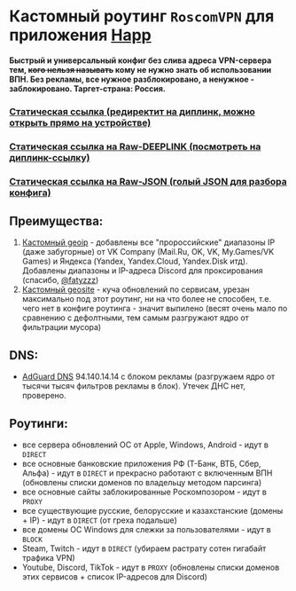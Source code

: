 # Кастомный роутинг `RoscomVPN` для приложения [Happ](https://happ.su)

#### Быстрый и универсальный конфиг без слива адреса VPN-сервера тем, ~~кого нельзя называть~~ кому не нужно знать об использовании ВПН. Без рекламы, все нужное разблокировано, а ненужное - заблокировано. Таргет-страна: Россия.

### [Статическая ссылка (редиректит на диплинк, можно открыть прямо на устройстве)](https://routing.vpn.ru.com)
### [Статическая ссылка на Raw-DEEPLINK (посмотреть на диплинк-ссылку)](https://raw.githubusercontent.com/hydraponique/roscomvpn-happ-routing/refs/heads/main/RAW.DEEPLINK)
### [Статическая ссылка на Raw-JSON (голый JSON для разбора конфига)](https://raw.githubusercontent.com/hydraponique/roscomvpn-happ-routing/refs/heads/main/RAW.JSON)

## Преимущества:
1) [Кастомный geoip](https://github.com/hydraponique/roscomvpn-geoip) - добавлены все "пророссийские" диапазоны IP (даже забугорные) от VK Company (Mail.Ru, OK, VK, My.Games/VK Games) и Яндекса (Yandex, Yandex.Cloud, Yandex.Disk итд). Добавлены диапазоны и IP-адреса Discord для проксирования (спасибо, [@fatyzzz](https://github.com/fatyzzz/))
2) [Кастомный geosite](https://github.com/hydraponique/roscomvpn-geosite) - куча обновлений по сервисам, урезан максимально под этот роутинг, ни на что более не способен, т.е. чего нет в конфиге роутинга - значит выпилено (весят очень мало по сравнению с дефолтными, тем самым разгружают ядро от фильтрации мусора)

## DNS:
- [AdGuard DNS](https://adguard-dns.io/ru/public-dns.html) 94.140.14.14 с блоком рекламы (разгружаем ядро от тысячи тысяч фильтров рекламы в блок). Утечек ДНС нет, проверено.

## Роутинги:
- все сервера обновлений ОС от Apple, Windows, Android - идут в `DIRECT`
- все основные банковские приложения РФ (Т-Банк, ВТБ, Сбер, Альфа) - идут в `DIRECT` и прекрасно работают с включенным ВПН (обновлены списки доменов по владельцу методом парсинга)
- все основные сайты заблокированные Роскомпозором - идут в `PROXY`
- все существующие русские, белорусские и казахстанские (домены + IP) - идут в `DIRECT` (от греха подальше)
- все домены ОС Windows для слежки за пользователями - идут в `BLOCK`
- Steam, Twitch - идут в `DIRECT` (убираем растрату сотен гигабайт трафика VPN)
- Youtube, Discord, TikTok - идут в `PROXY` (обновлены списки доменов этих сервисов + список IP-адресов для Discord)

